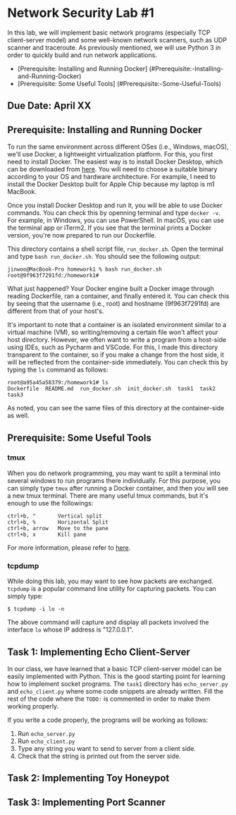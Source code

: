 # Network Security Lab #1

In this lab, we will implement basic network programs (especially TCP client-server model) and some well-known network scanners, such as UDP scanner and traceroute. As previously mentioned, we will use Python 3 in order to quickly build and run network applications.

* [Prerequisite: Installing and Running Docker] (#Prerequisite:-Installing-and-Running-Docker)
* [Prerequisite: Some Useful Tools] (#Prerequisite:-Some-Useful-Tools)

## Due Date: April XX

## Prerequisite: Installing and Running Docker

To run the same environment across different OSes (i.e., Windows, macOS), we'll use Docker, a lightweight virtualization platform. For this, you first need to install Docker. The easiest way is to install Docker Desktop, which can be downloaded from [here](https://www.docker.com/products/docker-desktop/). You will need to choose a suitable binary according to your OS and hardware architecture. For example, I need to install the Docker Desktop built for Apple Chip because my laptop is m1 MacBook. 

Once you install Docker Desktop and run it, you will be able to use Docker commands. You can check this by openning terminal and type `docker -v`. For example, in Windows, you can use PowerShell. In macOS, you can use the terminal app or iTerm2. If you see that the terminal prints a Docker version, you're now prepared to run our Dockerfile.

This directory contains a shell script file, `run_docker.sh`. Open the terminal and type `bash run_docker.sh`. You should see the following output:

```
jinwoo@MacBook-Pro homework1 % bash run_docker.sh
root@9f963f7291fd:/homework1#
```

What just happened? Your Docker engine built a Docker image through reading Dockerfile, ran a container, and finally entered it. You can check this by seeing that the username (i.e., root) and hostname (9f963f7291fd) are different from that of your host's.

It's important to note that a container is an isolated environment similar to a virtual machine (VM), so writing/removing a certain file won't affect your host directory. However, we often want to write a program from a host-side using IDEs, such as Pycharm and VSCode. For this, I made this directory transparent to the container, so if you make a change from the host side, it will be reflected from the container-side immediately. You can check this by typing the `ls` command as follows:

```
root@a95a45a58379:/homework1# ls
Dockerfile  README.md  run_docker.sh  init_docker.sh  task1  task2  task3
```

As noted, you can see the same files of this directory at the container-side as well.

## Prerequisite: Some Useful Tools

### tmux

When you do network programming, you may want to split a terminal into several windows to run programs there individually. For this purpose, you can simply type `tmux` after running a Docker container, and then you will see a new tmux terminal. There are many useful tmux commands, but it's enough to use the followings:

```
ctrl+b, "       Vertical split
ctrl+b, %       Horizontal Split
ctrl+b, arrow   Move to the pane 
ctrl+b, x       Kill pane   
```

For more information, please refer to [here](https://gist.github.com/MohamedAlaa/2961058).

### tcpdump

While doing this lab, you may want to see how packets are exchanged. `tcpdump` is a popular command line utility for capturing packets. You can simply type:

```
$ tcpdump -i lo -n
```

The above command will capture and display all packets involved the interface `lo` whose IP address is "127.0.0.1".

## Task 1: Implementing Echo Client-Server

In our class, we have learned that a basic TCP client-server model can be easily implemented with Python. This is the good starting point for learning how to implement socket programs. The `task1` directory has `echo_server.py` and `echo_client.py` where some code snippets are already written. Fill the rest of the code where the `TODO:` is commented in order to make them working properly.

If you write a code properly, the programs will be working as follows:

1. Run `echo_server.py`
2. Run `echo_client.py`
3. Type any string you want to send to server from a client side.
4. Check that the string is printed out from the server side.


## Task 2: Implementing Toy Honeypot

## Task 3: Implementing Port Scanner
